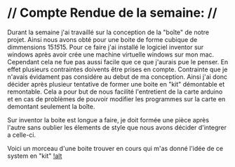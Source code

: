 # // Compte Rendue de la semaine: // 

Durant la semaine j'ai travaillé sur la conception de la "boîte" de notre projet. Ainsi nous avons obté pour une boite de forme
cubique de dimmensions 15*15*15. 
Pour ce faire j'ai installé le logiciel inventor sur windows après avoir crée une machine virtuelle windows sur mon mac. Cependant 
cela ne fue pas aussi facile que ce que j'aurais pue le penser. En effet plusieurs contraintes doivents être prises en compte.
Contrainte que je n'avais évidament pas considére au debut de ma conception. Ainsi j'ai donc décider après plusieur tentative de former
une boite en "kit" démontable et remontable. Cela a pour but de nous facilité l'entretient de la carte arduino et en cas de problèmes de
pouvoir modifier les programmes sur la carte en demontant seulement la boîte.

Sur inventor la boite est longue a faire, je doit formée une pièce après l'autre sans oublier les élements de style que nous avons 
décider d'integrer a celle-ci.

Voici un morceau d'une boite trouver en cours qui m'as donné l'idée de ce system en "kit"
[!alt](https://github.com/ProjetOttoBox/Projet-Arduino/blob/master/Rapports%20seances/HUGO/photo.jpg)
